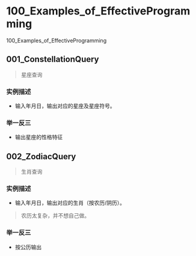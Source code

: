 # 100_Examples_of_EffectiveProgramming
100_Examples_of_EffectiveProgramming
## 001_ConstellationQuery
> 星座查询
> 
### 实例描述
- 输入年月日，输出对应的星座及星座符号。

### 举一反三

- 输出星座的性格特征

## 002_ZodiacQuery
> 生肖查询
> 
### 实例描述
- 输入年月日，输出对应的生肖（按农历/阴历）。

> 农历太复杂，并不想自己做。

### 举一反三

- 按公历输出